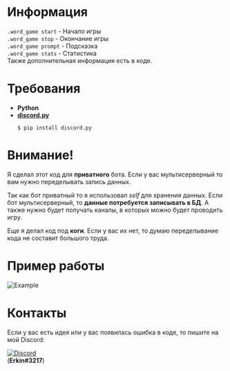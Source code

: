 # Информация
`.word_game start` - Начало игры<br>
`.word_game stop` - Окончание игры<br>
`.word_game prompt` - Подсказка<br>
`.word_game stats` - Статистика<br>
Также дополнительная информация есть в коде.
# Требования
- **Python**
- **[discord.py](https://pypi.org/project/discord.py/)**
    ``` 
    $ pip install discord.py 
    ```

# Внимание!
Я сделал этот код для **приватного** бота. Если у вас мультисерверный то вам нужно переделывать запись данных. 

Так как бот приватный то я использовал *self* для хранения данных. Если бот мультисерверный, то **данные потребуется записывать в БД**. А также нужно будет получать каналы, в которых можно будет проводить игру.

Еще я делал код под **коги**. Если у вас их нет, то думаю переделывание кода не составит большого труда.

# Пример работы
![Example](https://github.com/Manix888/word_game/blob/master/assets/word_game%20showcase.mp4])

# Контакты
Если у вас есть идея или у вас появилась ошибка в коде, то пишите на мой Discord:

[![Discord](https://img.shields.io/badge/-My_Discord-090909?style=for-the-badge&logo=discord&logoColor=5B72BF)](https://discordapp.com/users/692313869057785886)<br>
(**Erkin#3217**)
